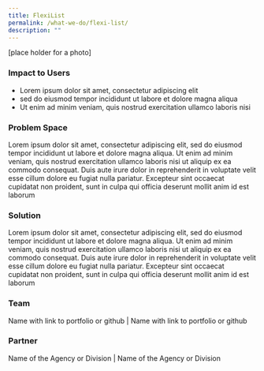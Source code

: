 ```yaml
---
title: FlexiList
permalink: /what-we-do/flexi-list/
description: ""
---
```

[place holder for a photo]

### Impact to Users

* Lorem ipsum dolor sit amet, consectetur adipiscing elit
* sed do eiusmod tempor incididunt ut labore et dolore magna aliqua
* Ut enim ad minim veniam, quis nostrud exercitation ullamco laboris nisi 


### Problem Space
Lorem ipsum dolor sit amet, consectetur adipiscing elit, sed do eiusmod tempor incididunt ut labore et dolore magna aliqua. Ut enim ad minim veniam, quis nostrud exercitation ullamco laboris nisi ut aliquip ex ea commodo consequat. Duis aute irure dolor in reprehenderit in voluptate velit esse cillum dolore eu fugiat nulla pariatur. Excepteur sint occaecat cupidatat non proident, sunt in culpa qui officia deserunt mollit anim id est laborum

### Solution

Lorem ipsum dolor sit amet, consectetur adipiscing elit, sed do eiusmod tempor incididunt ut labore et dolore magna aliqua. Ut enim ad minim veniam, quis nostrud exercitation ullamco laboris nisi ut aliquip ex ea commodo consequat. Duis aute irure dolor in reprehenderit in voluptate velit esse cillum dolore eu fugiat nulla pariatur. Excepteur sint occaecat cupidatat non proident, sunt in culpa qui officia deserunt mollit anim id est laborum



### Team
Name with link to portfolio or github | Name with link to portfolio or github

### Partner
Name of the Agency or Division | Name of the Agency or Division